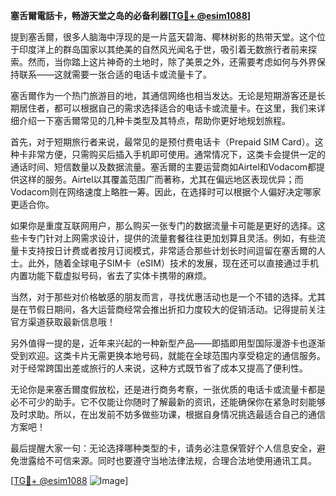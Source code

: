 **塞舌爾電話卡，畅游天堂之岛的必备利器[[TG💪+ @esim1088](https://t.me/s/esim1088)]**

提到塞舌爾，很多人脑海中浮现的是一片蓝天碧海、椰林树影的热带天堂。这个位于印度洋上的群岛国家以其绝美的自然风光闻名于世，吸引着无数旅行者前来探索。然而，当你踏上这片神奇的土地时，除了美景之外，还需要考虑如何与外界保持联系——这就需要一张合适的电话卡或流量卡了。

塞舌爾作为一个热门旅游目的地，其通信网络也相当发达。无论是短期游客还是长期居住者，都可以根据自己的需求选择适合的电话卡或流量卡。在这里，我们来详细介绍一下塞舌爾常见的几种卡类型及其特点，帮助你更好地规划旅程。

首先，对于短期旅行者来说，最常见的是预付费电话卡（Prepaid SIM Card）。这种卡非常方便，只需购买后插入手机即可使用。通常情况下，这类卡会提供一定的通话时间、短信数量以及数据流量。塞舌爾的主要运营商如Airtel和Vodacom都提供这样的服务。Airtel以其覆盖范围广而著称，尤其在偏远地区表现优异；而Vodacom则在网络速度上略胜一筹。因此，在选择时可以根据个人偏好决定哪家更适合你。

如果你是重度互联网用户，那么购买一张专门的数据流量卡可能是更好的选择。这些卡专门针对上网需求设计，提供的流量套餐往往更加划算且灵活。例如，有些流量卡支持按日计费或者按月订阅模式，非常适合那些计划长时间逗留在塞舌爾的人士。此外，随着全球电子SIM卡（eSIM）技术的发展，现在还可以直接通过手机内置功能下载虚拟号码，省去了实体卡携带的麻烦。

当然，对于那些对价格敏感的朋友而言，寻找优惠活动也是一个不错的选择。尤其是在节假日期间，各大运营商经常会推出折扣力度较大的促销活动。记得提前关注官方渠道获取最新信息哦！

另外值得一提的是，近年来兴起的一种新型产品——即插即用型国际漫游卡也逐渐受到欢迎。这类卡片无需更换本地号码，就能在全球范围内享受稳定的通信服务。对于经常跨国出差或旅行的人来说，这种方式既节省了成本又提高了便利性。

无论你是来塞舌爾度假放松，还是进行商务考察，一张优质的电话卡或流量卡都是必不可少的助手。它不仅能让你随时了解最新的资讯，还能确保你在紧急时刻能够及时求助。所以，在出发前不妨多做些功课，根据自身情况挑选最适合自己的通信方案吧！

最后提醒大家一句：无论选择哪种类型的卡，请务必注意保管好个人信息安全，避免泄露给不可信来源。同时也要遵守当地法律法规，合理合法地使用通讯工具。

[[TG💪+ @esim1088](https://t.me/s/esim1088) ![Image](https://i.postimg.cc/4NQfJmqS/Snipaste-2025-05-13-00-14-12.png)]
